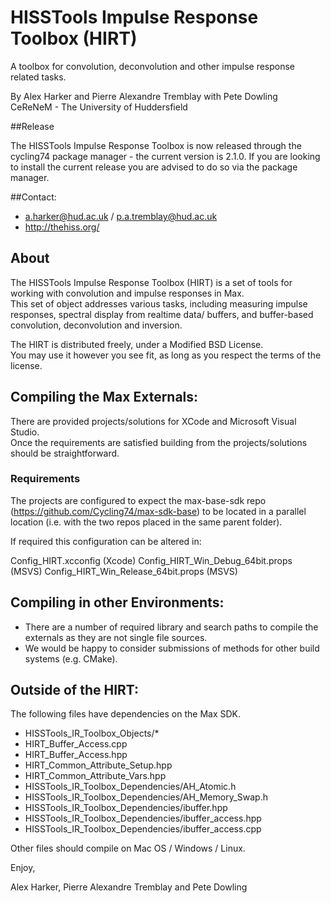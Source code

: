 HISSTools Impulse Response Toolbox (HIRT)
==================================

A toolbox for convolution, deconvolution and other impulse response related tasks.

By Alex Harker and Pierre Alexandre Tremblay with Pete Dowling<br/>
CeReNeM - The University of Huddersfield

##Release

The HISSTools Impulse Response Toolbox is now released through the cycling74 package manager - the current version is 2.1.0. If you are looking to install the current release you are advised to do so via the package manager.

##Contact:

* a.harker@hud.ac.uk / p.a.tremblay@hud.ac.uk
* http://thehiss.org/

## About

The HISSTools Impulse Response Toolbox (HIRT) is a set of tools for working with convolution and impulse responses in Max.<br>
This set of object addresses various tasks, including measuring impulse responses, spectral display from realtime data/ buffers, and buffer-based convolution, deconvolution and inversion.

The HIRT is distributed freely, under a Modified BSD License.<br>
You may use it however you see fit, as long as you respect the terms of the license.

## Compiling the Max Externals:

There are provided projects/solutions for XCode and Microsoft Visual Studio.<br>
Once the requirements are satisfied building from the projects/solutions should be straightforward.

### Requirements

The projects are configured to expect the max-base-sdk repo (https://github.com/Cycling74/max-sdk-base) to be located in a parallel location (i.e. with the two repos placed in the same parent folder). 

If required this configuration can be altered in:

Config_HIRT.xcconfig (Xcode)
Config_HIRT_Win_Debug_64bit.props (MSVS)
Config_HIRT_Win_Release_64bit.props (MSVS)

## Compiling in other Environments:

- There are a number of required library and search paths to compile the externals as they are not single file sources.
- We would be happy to consider submissions of methods for other build systems (e.g. CMake).

## Outside of the HIRT:

The following files have dependencies on the Max SDK.

- HISSTools_IR_Toolbox_Objects/*
- HIRT_Buffer_Access.cpp
- HIRT_Buffer_Access.hpp
- HIRT_Common_Attribute_Setup.hpp
- HIRT_Common_Attribute_Vars.hpp
- HISSTools_IR_Toolbox_Dependencies/AH_Atomic.h
- HISSTools_IR_Toolbox_Dependencies/AH_Memory_Swap.h
- HISSTools_IR_Toolbox_Dependencies/ibuffer.hpp
- HISSTools_IR_Toolbox_Dependencies/ibuffer_access.hpp
- HISSTools_IR_Toolbox_Dependencies/ibuffer_access.cpp

Other files should compile on Mac OS / Windows / Linux.

Enjoy,

Alex Harker, Pierre Alexandre Tremblay and Pete Dowling
